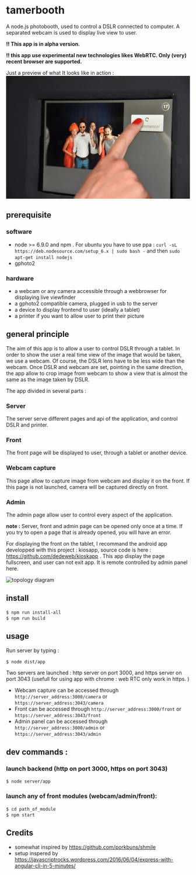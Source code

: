 # tamerbooth

A node.js photobooth, used to control a DSLR connected to computer. A separated webcam is used to display live view to user. 

**:bangbang: This app is in alpha version.**

**:bangbang: this app use experimental new technologies likes WebRTC. Only (very) recent browser are supported.**

Just a preview of what It looks like in action : 
![oreview](/preview.jpg)



## prerequisite
### software
* node >= 6.9.0 and npm . For ubuntu you have to use ppa : `curl -sL https://deb.nodesource.com/setup_6.x | sudo bash -` and then `sudo apt-get install nodejs`
* gphoto2
	
### hardware
* a webcam or any camera accessible through a webbrowser for displaying live viewfinder
* a gphoto2 compatible camera, plugged in usb to the server
* a device to display frontend to user (ideally a tablet)
* a printer if you want to allow user to print their picture
	
## general principle 

The aim of this app is to allow a user to control DSLR through a tablet. In order to show the user a real time view of the image that would be taken, we use a webcam. Of course, the DSLR lens have to be less wide than the webcam. 
Once DSLR and webcam are set, pointing in the same direction, the app allow to crop image from webcam to show a view that is almost the same as the image taken by DSLR. 

The app divided in several parts : 

### Server
The server serve different pages and api of the application, and control DSLR and printer. 

### Front
The front page will be displayed to user, through a tablet or another device.

### Webcam capture
This page allow to capture image from webcam and display it on the front. If this page is not launched, camera will be captured directly on front. 

### Admin
The admin page allow user to control every aspect of the application. 

**note :** Server, front and admin page can be opened only once at a time. If you try to open a page that is already opened, you will have an error. 

For displaying the front on the tablet, I recommand the android app developped with this project : kiosapp, source code is here : https://github.com/dedeweb/kioskapp . This app display the page fullscreen, and user can not exit app. It is remote controlled by admin panel here. 

![topology diagram](/topology.png)
	

## install

	$ npm run install-all
	$ npm run build

## usage

Run server by typing :   
	
	$ node dist/app
	
Two servers are launched : http server on port 3000, and https server on port 3043 (usefull for using app with chrome : web RTC only work in https. )

* Webcam capture can be accessed through   `http://server_address:3000/camera` or `https://server_address:3043/camera`
* Front can be accessed through   `http://server_address:3000/front` or `https://server_address:3043/front` 
* Admin panel can be accessed through   `http://server_address:3000/admin` or `https://server_address:3043/admin`

	
	
## dev commands : 
### launch backend (http on port 3000, https on port 3043)

	$ node server/app
	
### launch any of front modules (webcam/admin/front): 
	$ cd path_of_module
	$ npm start



## Credits

* somewhat inspired by https://github.com/porkbuns/shmile
* setup inspered by  https://javascriptrocks.wordpress.com/2016/06/04/express-with-angular-cli-in-5-minutes/
